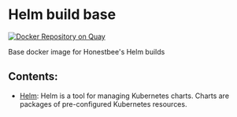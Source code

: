 # Helm build base
[![Docker Repository on Quay](https://quay.io/repository/honestbee/helmbuildbase/status "Docker Repository on Quay")](https://quay.io/repository/honestbee/helmbuildbase)

Base docker image for Honestbee's Helm builds

## Contents:

 - [Helm](https://github.com/kubernetes/helm):
   Helm is a tool for managing Kubernetes charts. Charts are packages of pre-configured Kubernetes resources.

